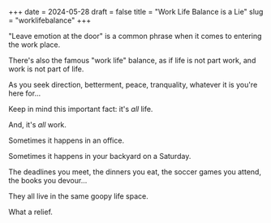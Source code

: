 +++
date = 2024-05-28
draft = false
title = "Work Life Balance is a Lie"
slug = "worklifebalance"
+++

"Leave emotion at the door" is a common phrase when it comes to entering the work place.

There's also the famous "work life" balance, as if life is not part work, and work is not part of life.

As you seek direction, betterment, peace, tranquality, whatever it is you're here for...

Keep in mind this important fact: it's _all_ life. 

And, it's _all_ work. 

Sometimes it happens in an office.

Sometimes it happens in your backyard on a Saturday.

The deadlines you meet, the dinners you eat, the soccer games you attend, the books you devour...

They all live in the same goopy life space.

What a relief.